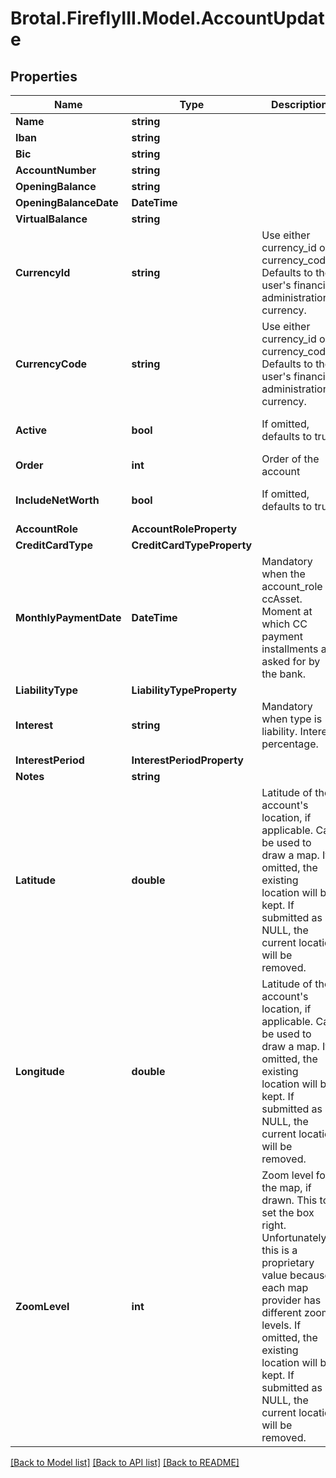 # Brotal.FireflyIII.Model.AccountUpdate

## Properties

Name | Type | Description | Notes
------------ | ------------- | ------------- | -------------
**Name** | **string** |  | 
**Iban** | **string** |  | [optional] 
**Bic** | **string** |  | [optional] 
**AccountNumber** | **string** |  | [optional] 
**OpeningBalance** | **string** |  | [optional] 
**OpeningBalanceDate** | **DateTime** |  | [optional] 
**VirtualBalance** | **string** |  | [optional] 
**CurrencyId** | **string** | Use either currency_id or currency_code. Defaults to the user&#39;s financial administration&#39;s currency. | [optional] 
**CurrencyCode** | **string** | Use either currency_id or currency_code. Defaults to the user&#39;s financial administration&#39;s currency. | [optional] 
**Active** | **bool** | If omitted, defaults to true. | [optional] [default to true]
**Order** | **int** | Order of the account | [optional] 
**IncludeNetWorth** | **bool** | If omitted, defaults to true. | [optional] [default to true]
**AccountRole** | **AccountRoleProperty** |  | [optional] 
**CreditCardType** | **CreditCardTypeProperty** |  | [optional] 
**MonthlyPaymentDate** | **DateTime** | Mandatory when the account_role is ccAsset. Moment at which CC payment installments are asked for by the bank. | [optional] 
**LiabilityType** | **LiabilityTypeProperty** |  | [optional] 
**Interest** | **string** | Mandatory when type is liability. Interest percentage. | [optional] 
**InterestPeriod** | **InterestPeriodProperty** |  | [optional] 
**Notes** | **string** |  | [optional] 
**Latitude** | **double** | Latitude of the account&#39;s location, if applicable. Can be used to draw a map. If omitted, the existing location will be kept. If submitted as NULL, the current location will be removed. | [optional] 
**Longitude** | **double** | Latitude of the account&#39;s location, if applicable. Can be used to draw a map. If omitted, the existing location will be kept. If submitted as NULL, the current location will be removed. | [optional] 
**ZoomLevel** | **int** | Zoom level for the map, if drawn. This to set the box right. Unfortunately this is a proprietary value because each map provider has different zoom levels. If omitted, the existing location will be kept. If submitted as NULL, the current location will be removed. | [optional] 

[[Back to Model list]](../../README.md#documentation-for-models) [[Back to API list]](../../README.md#documentation-for-api-endpoints) [[Back to README]](../../README.md)

